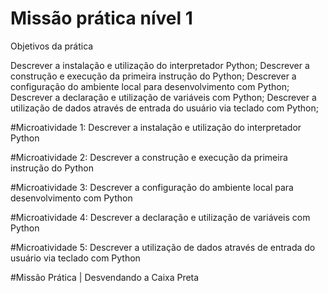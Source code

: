 # Missão prática nível 1

Objetivos da prática

Descrever a instalação e utilização do interpretador Python;
Descrever a construção e execução da primeira instrução do Python;
Descrever a configuração do ambiente local para desenvolvimento com Python;
Descrever a declaração e utilização de variáveis com Python;
Descrever a utilização de dados através de entrada do usuário via teclado com
Python;

#Microatividade 1: Descrever a instalação e utilização do
interpretador Python

#Microatividade 2: Descrever a construção e execução da primeira
instrução do Python

#Microatividade 3: Descrever a configuração do ambiente local
para desenvolvimento com Python

#Microatividade 4: Descrever a declaração e utilização de
variáveis com Python

#Microatividade 5: Descrever a utilização de dados através de
entrada do usuário via teclado com Python

#Missão Prática | Desvendando a Caixa Preta 
